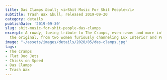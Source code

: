 ```yaml
---
title: Das Clamps &bull; <i>Shit Music For Shit People</i>
subtitle: Trash Wax &bull; released 2019-09-20
category: details
publishDate: '2019-09-30'
slug: shit-music-for-shit-people-das-clamps
excerpt: A rowdy, loving tribute to The Cramps, even rawer and more intransigent than
  the original, from two women furiously channeling Lux Interior and Poison Ivy.
image: "~/assets/images/details/2020/05/das-clamps.jpg"
tags:
- The Cramps
- Flat Duo Jets
- Chicks on Speed
- Das Clamps
- Trash Wax
---
```


